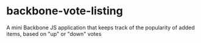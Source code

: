 # backbone-vote-listing
A mini Backbone JS application that keeps track of the popularity of added items, based on "up" or "down" votes
